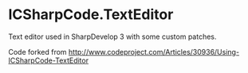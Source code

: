 ICSharpCode.TextEditor
======================

Text editor used in SharpDevelop 3 with some custom patches.

Code forked from http://www.codeproject.com/Articles/30936/Using-ICSharpCode-TextEditor
